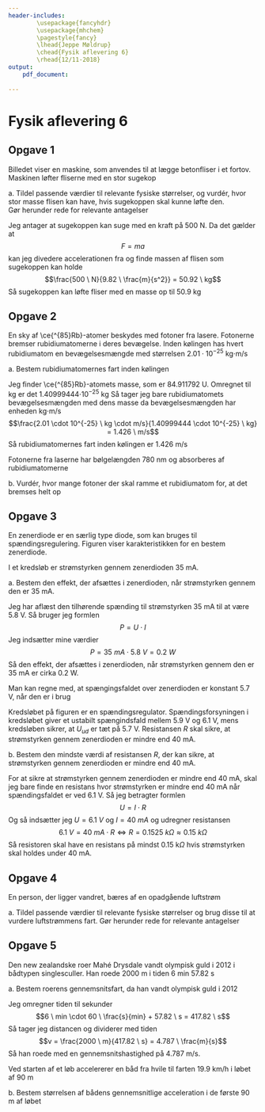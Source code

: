```yaml
---
header-includes:
        \usepackage{fancyhdr}
        \usepackage{mhchem}
        \pagestyle{fancy}
        \lhead{Jeppe Møldrup}
        \chead{Fysik aflevering 6}
        \rhead{12/11-2018}
output:
    pdf_document:
            
---
```


# Fysik aflevering 6

## Opgave 1

Billedet viser en maskine, som anvendes til at lægge betonfliser i et fortov. Maskinen
løfter fliserne med en stor sugekop

a. Tildel passende værdier til relevante fysiske størrelser, og vurdér, hvor stor masse
   flisen kan have, hvis sugekoppen skal kunne løfte den.  
   Gør herunder rede for relevante antagelser
   
   Jeg antager at sugekoppen kan suge med en kraft på 500 N. Da det gælder at
   $$F = ma$$
   kan jeg divedere accelerationen fra og finde massen af flisen som sugekoppen kan holde
   $$\frac{500 \ N}{9.82 \ \frac{m}{s^2}} = 50.92 \ kg$$
   Så sugekoppen kan løfte fliser med en masse op til 50.9 kg

## Opgave 2

En sky af \ce{^{85}Rb}-atomer beskydes med fotoner fra lasere. Fotonerne bremser rubidiumatomerne i deres
bevægelse. Inden kølingen has hvert rubidiumatom en bevægelsesmængde med størrelsen $2.01 \cdot 10^{-25}$ kg$\cdot$m/s

a. Bestem rubidiumatomernes fart inden kølingen
   
   Jeg finder \ce{^{85}Rb}-atomets masse, som er 84.911792 U. Omregnet til kg er det 1.40999444$\cdot 10^{-25}$ kg
   Så tager jeg bare rubidiumatomets bevægelsesmængden med dens masse da bevægelsesmængden har enheden kg$\cdot$m/s
   $$\frac{2.01 \cdot 10^{-25} \ kg \cdot m/s}{1.40999444 \cdot 10^{-25} \ kg} = 1.426 \ m/s$$
   Så rubidiumatomernes fart inden kølingen er 1.426 m/s

Fotonerne fra laserne har bølgelængden 780 nm og absorberes af rubidiumatomerne

b. Vurdér, hvor mange fotoner der skal ramme et rubidiumatom for, at det bremses helt op

## Opgave 3

En zenerdiode er en særlig type diode, som kan bruges til spændingsregulering. Figuren viser karakteristikken
for en bestem zenerdiode.

I et kredsløb er strømstyrken gennem zenerdioden 35 mA.

a. Bestem den effekt, der afsættes i zenerdioden, når strømstyrken gennem den er 35 mA.
   
   Jeg har aflæst den tilhørende spænding til strømstyrken 35 mA til at være 5.8 V. Så bruger jeg formlen
   $$P = U \cdot I$$
   Jeg indsætter mine værdier
   $$P = 35 \ mA \cdot 5.8 \ V = 0.2 \ W$$
   Så den effekt, der afsættes i zenerdioden, når strømstyrken gennem den er 35 mA er cirka 0.2 W.

Man kan regne med, at spængingsfaldet over zenerdioden er konstant 5.7 V, når den er i brug

Kredsløbet på figuren er en spændingsregulator. Spændingsforsyningen i kredsløbet giver et ustabilt
spængindsfald mellem 5.9 V og 6.1 V, mens kredsløben sikrer, at $U_{ud}$ er tæt på 5.7 V.
Resistansen $R$ skal sikre, at strømstyrken gennem zenerdioden er mindre end 40 mA.

b. Bestem den mindste værdi af resistansen $R$, der kan sikre, at strømstyrken gennem zenerdioden er mindre
   end 40 mA.
   
   For at sikre at strømstyrken gennem zenerdioden er mindre end 40 mA, skal jeg bare finde en resistans hvor
   strømstyrken er mindre end 40 mA når spændingsfaldet er ved 6.1 V. Så jeg betragter formlen
   $$U = I \cdot R$$
   Og så indsætter jeg $U = 6.1 \ V$ og $I = 40 \ mA$ og udregner resistansen
   $$6.1 \ V = 40 \ mA \cdot R \Leftrightarrow R = 0.1525 \ k\Omega \approx 0.15 \ k\Omega$$
   Så resistoren skal have en resistans på mindst 0.15 k$\Omega$ hvis strømstyrken skal holdes under 40 mA.

## Opgave 4

En person, der ligger vandret, bæres af en opadgående luftstrøm

a. Tildel passende værdier til relevante fysiske størrelser og brug disse til at vurdere luftstrømmens fart.
   Gør herunder rede for relevante antagelser

## Opgave 5

Den new zealandske roer Mahé Drysdale vandt olympisk guld i 2012 i bådtypen singlesculler. Han roede 2000 m i tiden
6 min 57.82 s

a. Bestem roerens gennemsnitsfart, da han vandt olympisk guld i 2012
   
   Jeg omregner tiden til sekunder
   $$6 \ min \cdot 60 \ \frac{s}{min} + 57.82 \ s = 417.82 \ s$$
   Så tager jeg distancen og dividerer med tiden
   $$v = \frac{2000 \ m}{417.82 \ s} = 4.787 \ \frac{m}{s}$$
   Så han roede med en gennemsnitshastighed på 4.787 m/s.

Ved starten af et løb accelererer en båd fra hvile til farten 19.9 km/h
i løbet af 90 m

b. Bestem størrelsen af bådens gennemsnitlige acceleration i de første 90 m af løbet
   
   
